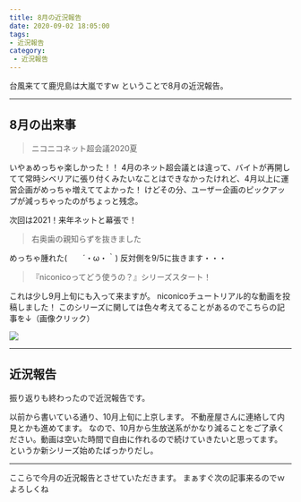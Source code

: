 ```yaml
---
title: 8月の近況報告
date: 2020-09-02 18:05:00
tags:
- 近況報告
category:
 - 近況報告
---
```


台風来てて鹿児島は大嵐ですｗ
ということで8月の近況報告。

<!-- more -->

---

## 8月の出来事

> ニコニコネット超会議2020夏

いやぁめっちゃ楽しかった！！
4月のネット超会議とは違って、バイトが再開してて常時シベリアに張り付くみたいなことはできなかったけれど、4月以上に運営企画がめっちゃ増えててよかった！
けどその分、ユーザー企画のピックアップが減っちゃったのがちょっと残念。

次回は2021！来年ネットと幕張で！

> 右奥歯の親知らずを抜きました

めっちゃ腫れた(　　´・ω・｀)
反対側を9/5に抜きます・・・

> 『niconicoってどう使うの？』シリーズスタート！

これは少し9月上旬にも入って来ますが。
niconicoチュートリアル的な動画を投稿しました！
このシリーズに関しては色々考えてることがあるのでこちらの記事を↓（画像クリック）

[![](https://pbs.twimg.com/media/EgxhkE0U4AAG7Mi?format=jpg&name=large)](/nl27/)

---

## 近況報告
振り返りも終わったので近況報告です。

以前から書いている通り、10月上旬に上京します。
不動産屋さんに連絡して内見とかも進めてます。
なので、10月から生放送系がかなり減ることをご了承ください。動画は空いた時間で自由に作れるので続けていきたいと思ってます。
というか新シリーズ始めたばっかりだし。

---

ここらで今月の近況報告とさせていただきます。
まぁすぐ次の記事来るのでｗよろしくね